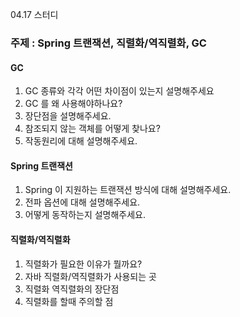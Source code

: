 04.17 스터디  
### 주제 : Spring 트랜잭션, 직렬화/역직렬화, GC

#### GC
1. GC 종류와 각각 어떤 차이점이 있는지 설명해주세요
2. GC 를 왜 사용해야하나요?
3. 장단점을 설명해주세요.
4. 참조되지 않는 객체를 어떻게 찾나요?
5. 작동원리에 대해 설명해주세요.


#### Spring 트랜잭션
1. Spring 이 지원하는 트랜잭션 방식에 대해 설명해주세요.
2. 전파 옵션에 대해 설명해주세요.
3. 어떻게 동작하는지 설명해주세요.


#### 직렬화/역직렬화
1. 직렬화가 필요한 이유가 뭘까요?
2. 자바 직렬화/역직렬화가 사용되는 곳
3. 직렬화 역직렬화의 장단점
4. 직렬화를 할때 주의할 점
